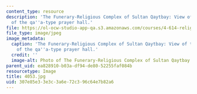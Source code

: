 ```yaml
---
content_type: resource
description: 'The Funerary-Religious Complex of Sultan Qaytbay: View of the interior
  of the qa''a-type prayer hall.'
file: https://ol-ocw-studio-app-qa.s3.amazonaws.com/courses/4-614-religious-architecture-and-islamic-cultures-fall-2002/307e85e33e3c3a6e72c396c64e7b82a6_4053.jpg
file_type: image/jpeg
image_metadata:
  caption: 'The Funerary-Religious Complex of Sultan Qaytbay: View of the interior
    of the qa''a-type prayer hall.'
  credit: ''
  image-alt: Photo of The Funerary-Religious Complex of Sultan Qaytbay
parent_uid: ea828910-b03a-df94-de80-52255faf084b
resourcetype: Image
title: 4053.jpg
uid: 307e85e3-3e3c-3a6e-72c3-96c64e7b82a6
---
```

